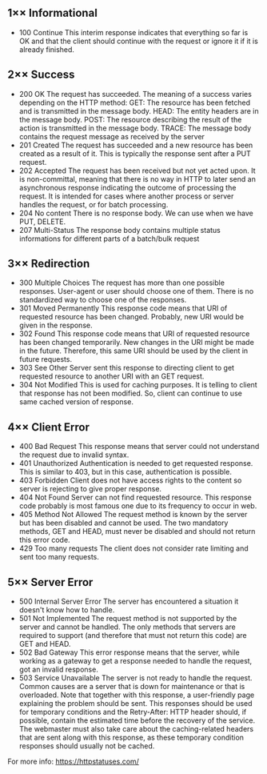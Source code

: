 ## 1×× Informational
- 100 Continue
  This interim response indicates that everything so far is OK and that the client should continue with the request or ignore it if it is already finished.

## 2×× Success
- 200 OK
  The request has succeeded. The meaning of a success varies depending on the HTTP method:
  GET: The resource has been fetched and is transmitted in the message body.
  HEAD: The entity headers are in the message body.
  POST: The resource describing the result of the action is transmitted in the message body.
  TRACE: The message body contains the request message as received by the server
- 201 Created
  The request has succeeded and a new resource has been created as a result of it. This is typically the response sent after a PUT request.
- 202 Accepted
  The request has been received but not yet acted upon. It is non-committal, meaning that there is no way in HTTP to later send an asynchronous response indicating the outcome of processing the request. It is intended for cases where another process or server handles the request, or for batch processing.
- 204 No content
  There is no response body. We can use when we have PUT, DELETE.
- 207 Multi-Status
  The response body contains multiple status informations for different parts of a batch/bulk request

## 3×× Redirection
- 300 Multiple Choices
  The request has more than one possible responses. User-agent or user should choose one of them. There is no standardized way to choose one of the responses.
- 301 Moved Permanently
  This response code means that URI of requested resource has been changed. Probably, new URI would be given in the response.
- 302 Found
  This response code means that URI of requested resource has been changed temporarily. New changes in the URI might be made in the future. Therefore, this same URI should be used by the client in future requests.
- 303 See Other
  Server sent this response to directing client to get requested resource to another URI with an GET request.
- 304 Not Modified
  This is used for caching purposes. It is telling to client that response has not been modified. So, client can continue to use same cached version of response.

## 4×× Client Error
- 400 Bad Request
  This response means that server could not understand the request due to invalid syntax.
- 401 Unauthorized
  Authentication is needed to get requested response. This is similar to 403, but in this case, authentication is possible.
- 403 Forbidden
  Client does not have access rights to the content so server is rejecting to give proper response.
- 404 Not Found
  Server can not find requested resource. This response code probably is most famous one due to its frequency to occur in web.
- 405 Method Not Allowed
  The request method is known by the server but has been disabled and cannot be used. The two mandatory methods, GET and HEAD, must never be disabled and should not return this error code.
- 429 Too many requests
  The client does not consider rate limiting and sent too many requests.

## 5×× Server Error
- 500 Internal Server Error
  The server has encountered a situation it doesn't know how to handle.
- 501 Not Implemented
  The request method is not supported by the server and cannot be handled. The only methods that servers are required to support (and therefore that must not return this code) are GET and HEAD.
- 502 Bad Gateway
  This error response means that the server, while working as a gateway to get a response needed to handle the request, got an invalid response.
- 503 Service Unavailable
  The server is not ready to handle the request. Common causes are a server that is down for maintenance or that is overloaded. Note that together with this response, a user-friendly page explaining the problem should be sent. This responses should be used for temporary conditions and the Retry-After: HTTP header should, if possible, contain the estimated time before the recovery of the service. The webmaster must also take care about the caching-related headers that are sent along with this response, as these temporary condition responses should usually not be cached.

For more info: https://httpstatuses.com/
